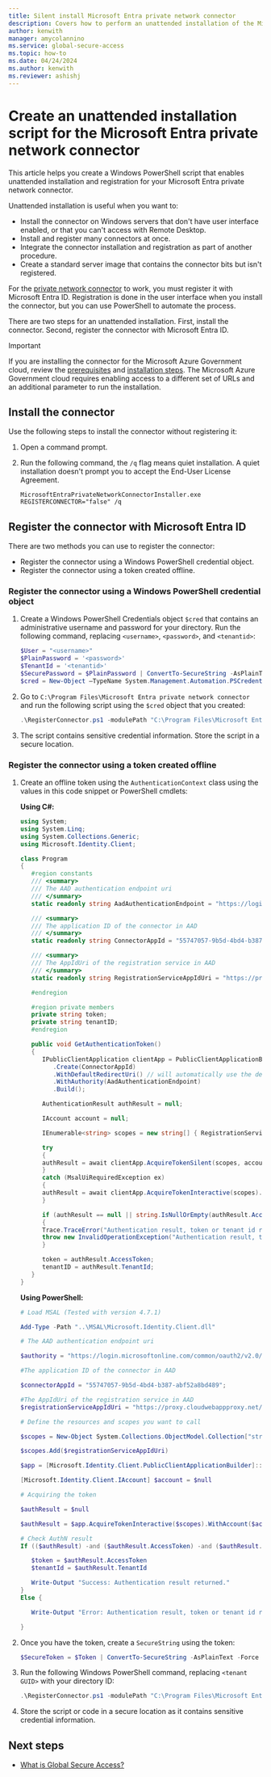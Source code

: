 ```yaml
---
title: Silent install Microsoft Entra private network connector
description: Covers how to perform an unattended installation of the Microsoft Entra private network connector.
author: kenwith
manager: amycolannino
ms.service: global-secure-access
ms.topic: how-to
ms.date: 04/24/2024
ms.author: kenwith
ms.reviewer: ashishj
---
```


# Create an unattended installation script for the Microsoft Entra private network connector

This article helps you create a Windows PowerShell script that enables unattended installation and registration for your Microsoft Entra private network connector.

Unattended installation is useful when you want to:

* Install the connector on Windows servers that don't have user interface enabled, or that you can't access with Remote Desktop.
* Install and register many connectors at once.
* Integrate the connector installation and registration as part of another procedure.
* Create a standard server image that contains the connector bits but isn't registered.

For the [private network connector](concept-connectors.md) to work, you must register it with Microsoft Entra ID. Registration is done in the user interface when you install the connector, but you can use PowerShell to automate the process.

There are two steps for an unattended installation. First, install the connector. Second, register the connector with Microsoft Entra ID.

> [!IMPORTANT]
> If you are installing the connector for the Microsoft Azure Government cloud, review the [prerequisites](~/identity/hybrid/connect/reference-connect-government-cloud.md#allow-access-to-urls) and [installation steps](~/identity/hybrid/connect/reference-connect-government-cloud.md#install-the-agent-for-the-azure-government-cloud). The Microsoft Azure Government cloud requires enabling access to a different set of URLs and an additional parameter to run the installation.

## Install the connector
Use the following steps to install the connector without registering it:

1. Open a command prompt.
2. Run the following command, the `/q` flag means quiet installation. A quiet installation doesn't prompt you to accept the End-User License Agreement.

   ```
   MicrosoftEntraPrivateNetworkConnectorInstaller.exe REGISTERCONNECTOR="false" /q
   ```

## Register the connector with Microsoft Entra ID
There are two methods you can use to register the connector:

- Register the connector using a Windows PowerShell credential object.
- Register the connector using a token created offline.

### Register the connector using a Windows PowerShell credential object
1. Create a Windows PowerShell Credentials object `$cred` that contains an administrative username and password for your directory. Run the following command, replacing `<username>`, `<password>`, and `<tenantid>`:

   ```powershell
   $User = "<username>"
   $PlainPassword = '<password>'
   $TenantId = '<tenantid>'
   $SecurePassword = $PlainPassword | ConvertTo-SecureString -AsPlainText -Force
   $cred = New-Object –TypeName System.Management.Automation.PSCredential –ArgumentList $User, $SecurePassword
   ```
1. Go to `C:\Program Files\Microsoft Entra private network connector` and run the following script using the `$cred` object that you created:

   ```powershell
   .\RegisterConnector.ps1 -modulePath "C:\Program Files\Microsoft Entra private network connector\Modules\" -moduleName "MicrosoftEntraPrivateNetworkConnectorPSModule" -Authenticationmode Credentials -Usercredentials $cred -Feature ApplicationProxy -TenantId $TenantId
   ```
1. The script contains sensitive credential information. Store the script in a secure location.

### Register the connector using a token created offline
1. Create an offline token using the `AuthenticationContext` class using the values in this code snippet or PowerShell cmdlets:

   **Using C#:**

   ```csharp
   using System;
   using System.Linq;
   using System.Collections.Generic;
   using Microsoft.Identity.Client;

   class Program
   {
      #region constants
      /// <summary>
      /// The AAD authentication endpoint uri
      /// </summary>
      static readonly string AadAuthenticationEndpoint = "https://login.microsoftonline.com/common/oauth2/v2.0/authorize";

      /// <summary>
      /// The application ID of the connector in AAD
      /// </summary>
      static readonly string ConnectorAppId = "55747057-9b5d-4bd4-b387-abf52a8bd489";
   
      /// <summary>
      /// The AppIdUri of the registration service in AAD
      /// </summary>
      static readonly string RegistrationServiceAppIdUri = "https://proxy.cloudwebappproxy.net/registerapp/user_impersonation";

      #endregion

      #region private members
      private string token;
      private string tenantID;
      #endregion

      public void GetAuthenticationToken()
      {
         IPublicClientApplication clientApp = PublicClientApplicationBuilder
            .Create(ConnectorAppId)
            .WithDefaultRedirectUri() // will automatically use the default Uri for native app
            .WithAuthority(AadAuthenticationEndpoint)
            .Build();

         AuthenticationResult authResult = null;

         IAccount account = null;

         IEnumerable<string> scopes = new string[] { RegistrationServiceAppIdUri };

         try
         {
         authResult = await clientApp.AcquireTokenSilent(scopes, account).ExecuteAsync();
         }
         catch (MsalUiRequiredException ex)
         {
         authResult = await clientApp.AcquireTokenInteractive(scopes).ExecuteAsync();
         }

         if (authResult == null || string.IsNullOrEmpty(authResult.AccessToken) || string.IsNullOrEmpty(authResult.TenantId))
         {
         Trace.TraceError("Authentication result, token or tenant id returned are null");
         throw new InvalidOperationException("Authentication result, token or tenant id returned are null");
         }

         token = authResult.AccessToken;
         tenantID = authResult.TenantId;
      }
   }
   ```

   **Using PowerShell:**
   ```powershell
   # Load MSAL (Tested with version 4.7.1) 

   Add-Type -Path "..\MSAL\Microsoft.Identity.Client.dll"

   # The AAD authentication endpoint uri

   $authority = "https://login.microsoftonline.com/common/oauth2/v2.0/authorize"

   #The application ID of the connector in AAD

   $connectorAppId = "55747057-9b5d-4bd4-b387-abf52a8bd489";

   #The AppIdUri of the registration service in AAD
   $registrationServiceAppIdUri = "https://proxy.cloudwebappproxy.net/registerapp/user_impersonation"

   # Define the resources and scopes you want to call

   $scopes = New-Object System.Collections.ObjectModel.Collection["string"] 

   $scopes.Add($registrationServiceAppIdUri)

   $app = [Microsoft.Identity.Client.PublicClientApplicationBuilder]::Create($connectorAppId).WithAuthority($authority).WithDefaultRedirectUri().Build()

   [Microsoft.Identity.Client.IAccount] $account = $null

   # Acquiring the token

   $authResult = $null

   $authResult = $app.AcquireTokenInteractive($scopes).WithAccount($account).ExecuteAsync().ConfigureAwait($false).GetAwaiter().GetResult()

   # Check AuthN result
   If (($authResult) -and ($authResult.AccessToken) -and ($authResult.TenantId)) {

      $token = $authResult.AccessToken
      $tenantId = $authResult.TenantId

      Write-Output "Success: Authentication result returned."
   }
   Else {

      Write-Output "Error: Authentication result, token or tenant id returned with null."

   } 
   ```
1. Once you have the token, create a `SecureString` using the token:
   ```powershell
   $SecureToken = $Token | ConvertTo-SecureString -AsPlainText -Force
   ```
1. Run the following Windows PowerShell command, replacing `<tenant GUID>` with your directory ID:

   ```powershell
   .\RegisterConnector.ps1 -modulePath "C:\Program Files\Microsoft Entra private network connector\Modules\" -moduleName "MicrosoftEntraPrivateNetworkConnectorPSModule" -Authenticationmode Token -Token $SecureToken -TenantId <tenant GUID> -Feature ApplicationProxy
   ```
1. Store the script or code in a secure location as it contains sensitive credential information.

## Next steps
- [What is Global Secure Access?](overview-what-is-global-secure-access.md)
